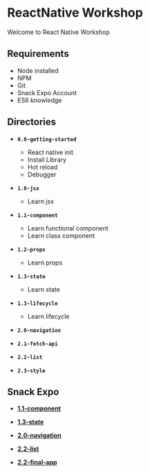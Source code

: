 # ReactNative Workshop
Welcome to React Native Workshop

## Requirements

- Node installed
- NPM
- Git
- Snack Expo Account
- ES6 knowledge

 

## Directories
- **`0.0-getting-started`**
  - React native init
  - Install Library
  - Hot reload
  - Debugger

- **`1.0-jsx`**
  - Learn jsx

- **`1.1-component`**
  - Learn functional component
  - Learn class component

- **`1.2-props`**  
  - Learn props

- **`1.3-state`**
  - Learn state

- **`1.3-lifecycle`**
  - Learn lifecycle
  
- **`2.0-navigation`**
- **`2.1-fetch-api`**
- **`2.2-list`**
- **`2.3-style`**





 ## Snack Expo
- [**1.1-component**](https://snack.expo.io/@fauzanlbs/rocket-workshop-component)

- [**1.3-state**](https://snack.expo.io/@fauzanlbs/rocket-workshop-state)

- [**2.0-navigation**](https://snack.expo.io/@fauzanlbs/rocket-workshop-navigation)

- [**2.2-list**](https://snack.expo.io/@fauzanlbs/rocket-workshop-list)

- [**2.2-final-app**](https://snack.expo.io/@fauzanlbs/rocket-workshop-final)




